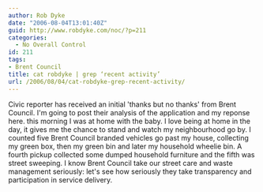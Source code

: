 ```yaml
---
author: Rob Dyke
date: "2006-08-04T13:01:40Z"
guid: http://www.robdyke.com/noc/?p=211
categories:
  - No Overall Control
id: 211
tags:
- Brent Council
title: cat robdyke | grep ‘recent activity’
url: /2006/08/04/cat-robdyke-grep-recent-activity/
---
```

Civic reporter has received an initial 'thanks but no thanks' from Brent Council. I'm going to post their analysis of the application and my reponse here. this morning I was at home with the baby. I love being at home in the day, it gives me the chance to stand and watch my neighbourhood go by. I counted five Brent Council branded vehicles go past my house, collecting my green box, then my green bin and later my household wheelie bin. A fourth pickup collected some dumped household furniture and the fifth was street sweeping. I know Brent Council take our street care and waste management seriously: let's see how seriously they take transparency and participation in service delivery.